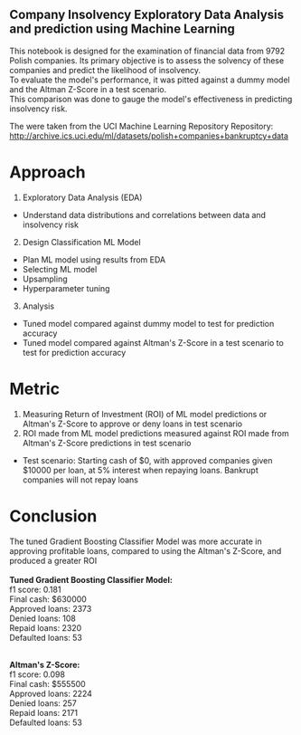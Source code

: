 ## <strong>Company Insolvency Exploratory Data Analysis and prediction using Machine Learning</strong>
This notebook is designed for the examination of financial data from 9792 Polish companies. Its primary objective is to assess the solvency of these companies and predict the likelihood of insolvency.<br>
To evaluate the model's performance, it was pitted against a dummy model and the Altman Z-Score in a test scenario. <br>
This comparison was done to gauge the model's effectiveness in predicting insolvency risk. <br>

The were taken from the UCI Machine Learning Repository Repository: http://archive.ics.uci.edu/ml/datasets/polish+companies+bankruptcy+data

# Approach
1. Exploratory Data Analysis (EDA)
  - Understand data distributions and correlations between data and insolvency risk
2. Design Classification ML Model
  - Plan ML model using results from EDA
  - Selecting ML model 
  - Upsampling
  - Hyperparameter tuning
3. Analysis
  - Tuned model compared against dummy model to test for prediction accuracy
  - Tuned model compared against Altman's Z-Score in a test scenario to test for prediction accuracy

# Metric
1. Measuring Return of Investment (ROI) of ML model predictions or Altman's Z-Score to approve or deny loans in test scenario
2. ROI made from ML model predictions measured against ROI made from Altman's Z-Score predictions in test scenario
* Test scenario: Starting cash of $0, with approved companies given $10000 per loan, at 5% interest when repaying loans. Bankrupt companies will not repay loans

# Conclusion
The tuned Gradient Boosting Classifier Model was more accurate in approving profitable loans, compared to using the Altman's Z-Score, and produced a greater ROI<br>
<br>
**Tuned Gradient Boosting Classifier Model:**<br>
f1 score: 0.181<br>
Final cash: $630000<br>
Approved loans: 2373<br>
Denied loans: 108<br>
Repaid loans: 2320<br>
Defaulted loans: 53<br>
<br>

**Altman's Z-Score:**<br>
f1 score: 0.098<br>
Final cash: $555500<br>
Approved loans: 2224<br>
Denied loans: 257<br>
Repaid loans: 2171<br>
Defaulted loans: 53<br>

